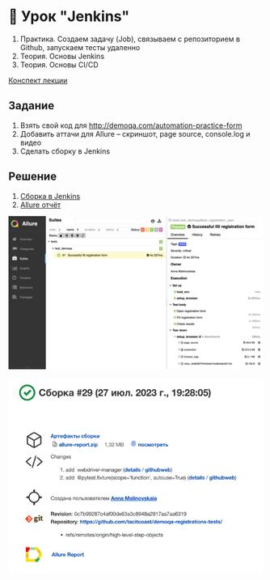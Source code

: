 # 📁 Урок "Jenkins"

1. Практика. Создаем задачу (Job), связываем с репозиторием в Github, запускаем тесты удаленно
2. Теория. Основы Jenkins
3. Теория. Основы CI/CD

[Конспект лекции](https://github.com/qa-guru/knowledge-base)

## Задание

1. Взять свой код для http://demoqa.com/automation-practice-form
2. Добавить аттачи для Allure – скриншот, page source, console.log и видео
3. Cделать сборку в Jenkins

## Решение
1. [Сборка в Jenkins](https://jenkins.autotests.cloud/job/student-malinovskaia-anna-qa-guru-6-12-jenkins/29/)
2. [Allure отчёт](https://jenkins.autotests.cloud/job/student-malinovskaia-anna-qa-guru-6-12-jenkins/29/allure/)

![img_1.png](img_1.png)

![img.png](img.png)